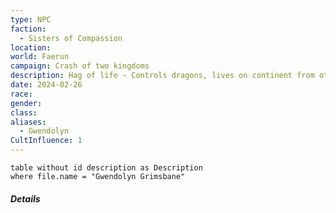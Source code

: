 ```yaml
---
type: NPC
faction:
  - Sisters of Compassion
location: 
world: Faerun
campaign: Crash of two kingdoms
description: Hag of life - Controls dragons, lives on continent from other planet. Other two do ritual to bring her to Faerun.
date: 2024-02-26
race: 
gender: 
class: 
aliases:
  - Gwendolyn
CultInfluence: 1
---
```

```dataview
table without id description as Description
where file.name = "Gwendolyn Grimsbane"
```
##### Details